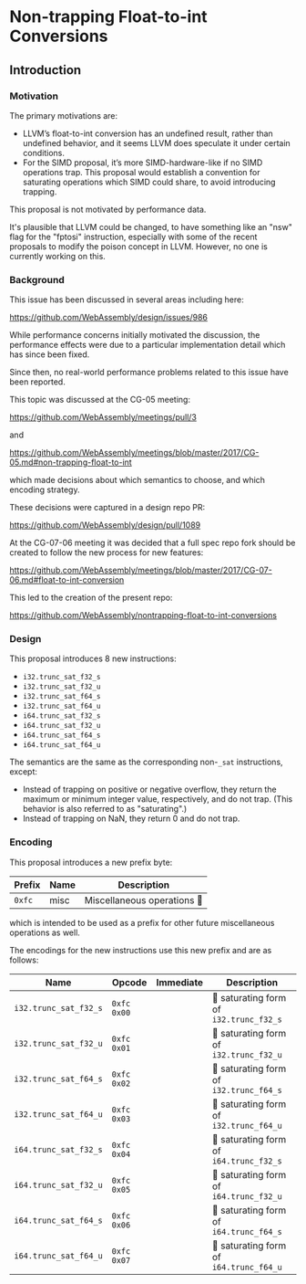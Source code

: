 # Non-trapping Float-to-int Conversions

## Introduction

### Motivation

The primary motivations are:

 - LLVM’s float-to-int conversion has an undefined result, rather than undefined behavior, and it seems LLVM does speculate it under certain conditions.
 - For the SIMD proposal, it’s more SIMD-hardware-like if no SIMD operations trap. This proposal would establish a convention for saturating operations which SIMD could share, to avoid introducing trapping.

This proposal is not motivated by performance data.

It's plausible that LLVM could be changed, to have something like an "nsw" flag for the "fptosi" instruction, especially with some of the recent proposals to modify the poison concept in LLVM. However, no one is currently working on this.

### Background

This issue has been discussed in several areas including here:

https://github.com/WebAssembly/design/issues/986

While performance concerns initially motivated the discussion, the performance
effects were due to a particular implementation detail which has since been
fixed.

Since then, no real-world performance problems related to this issue have
been reported.

This topic was discussed at the CG-05 meeting:

https://github.com/WebAssembly/meetings/pull/3

and

https://github.com/WebAssembly/meetings/blob/master/2017/CG-05.md#non-trapping-float-to-int

which made decisions about which semantics to choose, and which encoding strategy.

These decisions were captured in a design repo PR:

https://github.com/WebAssembly/design/pull/1089

At the CG-07-06 meeting it was decided that a full spec repo fork should be
created to follow the new process for new features:

https://github.com/WebAssembly/meetings/blob/master/2017/CG-07-06.md#float-to-int-conversion

This led to the creation of the present repo:

https://github.com/WebAssembly/nontrapping-float-to-int-conversions

### Design

This proposal introduces 8 new instructions:

 - `i32.trunc_sat_f32_s`
 - `i32.trunc_sat_f32_u`
 - `i32.trunc_sat_f64_s`
 - `i32.trunc_sat_f64_u`
 - `i64.trunc_sat_f32_s`
 - `i64.trunc_sat_f32_u`
 - `i64.trunc_sat_f64_s`
 - `i64.trunc_sat_f64_u`

The semantics are the same as the corresponding non-`_sat` instructions, except:
 - Instead of trapping on positive or negative overflow, they return the maximum
   or minimum integer value, respectively, and do not trap. (This behavior is
   also referred to as "saturating".)
 - Instead of trapping on NaN, they return 0 and do not trap.

### Encoding

This proposal introduces a new prefix byte:

| Prefix | Name    | Description |
| ------ | ------- | ----------- |
| `0xfc` | misc    | Miscellaneous operations :bowling: |

which is intended to be used as a prefix for other future miscellaneous operations
as well.

The encodings for the new instructions use this new prefix and are as follows:

| Name | Opcode | Immediate | Description |
| ---- | ---- | ---- | ---- |
| `i32.trunc_sat_f32_s` | `0xfc` `0x00` | | :bowling: saturating form of `i32.trunc_f32_s` |
| `i32.trunc_sat_f32_u` | `0xfc` `0x01` | | :bowling: saturating form of `i32.trunc_f32_u` |
| `i32.trunc_sat_f64_s` | `0xfc` `0x02` | | :bowling: saturating form of `i32.trunc_f64_s` |
| `i32.trunc_sat_f64_u` | `0xfc` `0x03` | | :bowling: saturating form of `i32.trunc_f64_u` |
| `i64.trunc_sat_f32_s` | `0xfc` `0x04` | | :bowling: saturating form of `i64.trunc_f32_s` |
| `i64.trunc_sat_f32_u` | `0xfc` `0x05` | | :bowling: saturating form of `i64.trunc_f32_u` |
| `i64.trunc_sat_f64_s` | `0xfc` `0x06` | | :bowling: saturating form of `i64.trunc_f64_s` |
| `i64.trunc_sat_f64_u` | `0xfc` `0x07` | | :bowling: saturating form of `i64.trunc_f64_u` |
